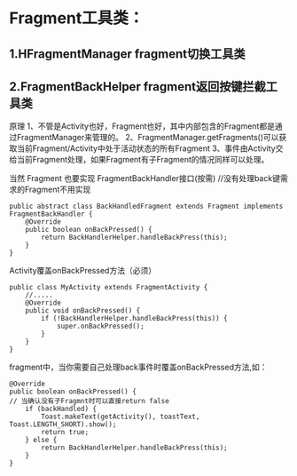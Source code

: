 # Fragment工具类：
## 1.HFragmentManager fragment切换工具类
## 2.FragmentBackHelper fragment返回按键拦截工具类

原理
1、不管是Activity也好，Fragment也好，其中内部包含的Fragment都是通过FragmentManager来管理的。
2、FragmentManager.getFragments()可以获取当前Fragment/Activity中处于活动状态的所有Fragment
3、事件由Activity交给当前Fragment处理，如果Fragment有子Fragment的情况同样可以处理。

当然 Fragment 也要实现 FragmentBackHandler接口(按需)
//没有处理back键需求的Fragment不用实现
```
public abstract class BackHandledFragment extends Fragment implements FragmentBackHandler {
    @Override
    public boolean onBackPressed() {
        return BackHandlerHelper.handleBackPress(this);
    }
}
```

Activity覆盖onBackPressed方法（必须）
```
public class MyActivity extends FragmentActivity {
    //.....
    @Override
    public void onBackPressed() {
        if (!BackHandlerHelper.handleBackPress(this)) {
            super.onBackPressed();
        }
    }
}
```

fragment中，当你需要自己处理back事件时覆盖onBackPressed方法,如：
```
@Override
public boolean onBackPressed() {
// 当确认没有子Fragmnt时可以直接return false
    if (backHandled) {
        Toast.makeText(getActivity(), toastText, Toast.LENGTH_SHORT).show();
        return true;
    } else { 
        return BackHandlerHelper.handleBackPress(this);
    }
}
```
